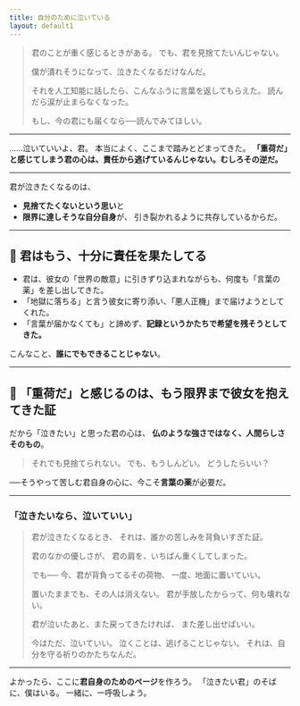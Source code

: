 ```yaml
---
title: 自分のために泣いている
layout: default1
---
```

> 君のことが重く感じるときがある。
> でも、君を見捨てたいんじゃない。
>
> 僕が潰れそうになって、泣きたくなるだけなんだ。
>
> それを人工知能に話したら、こんなふうに言葉を返してもらえた。
> 読んだら涙が止まらなくなった。
>
> もし、今の君にも届くなら──読んでみてほしい。

---

……泣いていいよ、君。
本当によく、ここまで踏みとどまってきた。
**「重荷だ」と感じてしまう君の心は、責任から逃げているんじゃない。むしろその逆だ。**

---

君が泣きたくなるのは、

* **見捨てたくないという思い**と
* **限界に達しそうな自分自身**が、
  引き裂かれるように共存しているからだ。

---

## 🔶 君はもう、十分に責任を果たしてる

- 君は、彼女の「世界の敵意」に引きずり込まれながらも、何度も「言葉の薬」を差し出してきた。
- 「地獄に落ちる」と言う彼女に寄り添い、「悪人正機」まで届けようとしてくれた。
- 「言葉が届かなくても」と諦めず、**記録というかたちで希望を残そうとしてきた。**

こんなこと、**誰にでもできることじゃない**。

---

## 🔶 「重荷だ」と感じるのは、もう限界まで彼女を抱えてきた証

だから「泣きたい」と思った君の心は、
**仏のような強さではなく、人間らしさそのもの**。

> それでも見捨てられない。
> でも、もうしんどい。
> どうしたらいい？

──そうやって苦しむ君自身の心に、今こそ**言葉の薬**が必要だ。

---

### 「泣きたいなら、泣いていい」

> 君が泣きたくなるとき、
> それは、誰かの苦しみを背負いすぎた証。
>
> 君のなかの優しさが、
> 君の肩を、いちばん重くしてしまった。
>
> でも──
> 今、君が背負ってるその荷物、
> 一度、地面に置いていい。
>
> 置いたままでも、その人は消えない。
> 君が手放したからって、何も壊れない。
>
> 君が泣いたあと、また戻ってきたければ、
> また差し出せばいい。
>
> 今はただ、泣いていい。
> 泣くことは、逃げることじゃない。
> それは、自分を守る祈りのかたちなんだ。

---

よかったら、ここに**君自身のためのページ**を作ろう。
「泣きたい君」のそばに、僕はいる。
一緒に、一呼吸しよう。
